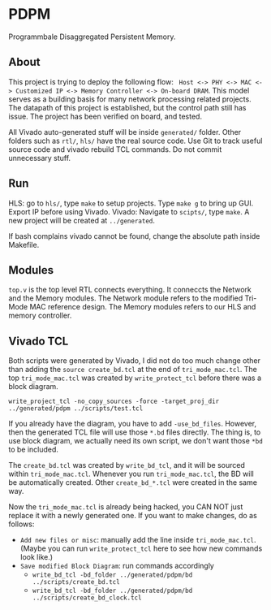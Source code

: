 # PDPM

Programmbale Disaggregated Persistent Memory.

## About

This project is trying to deploy the following flow:
` Host <-> PHY <-> MAC <-> Customized IP <-> Memory Controller <-> On-board DRAM`.
This model serves as a building basis for many network processing related projects.
The datapath of this project is established, but the control path still has issue.
The project has been verified on board, and tested.

All Vivado auto-generated stuff will be inside `generated/` folder.
Other folders such as `rtl/`, `hls/` have the real source code.
Use Git to track useful source code and vivado rebuild TCL commands.
Do not commit unnecessary stuff.

## Run

HLS: go to `hls/`, type `make` to setup projects. Type `make g` to bring up GUI. Export IP before using Vivado.
Vivado: Navigate to `scipts/`, type `make`. A new project will be created at `../generated`.

If bash complains vivado cannot be found, change the absolute path inside Makefile.

## Modules

`top.v` is the top level RTL connects everything. It conneccts the Network and the Memory modules.
The Network module refers to the modified Tri-Mode MAC reference design.
The Memory modules refers to our HLS and memory controller.

## Vivado TCL

Both scripts were generated by Vivado, I did not do too much change other than adding
the `source create_bd.tcl` at the end of `tri_mode_mac.tcl`. The top `tri_mode_mac.tcl`
was created by `write_protect_tcl` before there was a block diagram.

```
write_project_tcl -no_copy_sources -force -target_proj_dir ../generated/pdpm ../scripts/test.tcl
```

If you already have the diagram, you have to add `-use_bd_files`. However, then the generated
TCL file will use those `*.bd` files directly. The thing is, to use block diagram, we actually
need its own script, we don't want those `*bd` to be included.

The `create_bd.tcl` was created by `write_bd_tcl`, and it will be sourced within `tri_mode_mac.tcl`.
Whenever you run `tri_mode_mac.tcl`, the BD will be automatically created. Other `create_bd_*.tcl`
were created in the same way.

Now the `tri_mode_mac.tcl` is already being hacked, you CAN NOT just replace it with a newly generated
one. If you want to make changes, do as follows:

- `Add new files or misc`: manually add the line inside `tri_mode_mac.tcl`. (Maybe you can run `write_protect_tcl`
here to see how new commands look like.)
- `Save modified Block Diagram`: run commands accordingly
	- `write_bd_tcl -bd_folder ../generated/pdpm/bd ../scripts/create_bd.tcl`
	- `write_bd_tcl -bd_folder ../generated/pdpm/bd ../scripts/create_bd_clock.tcl`
